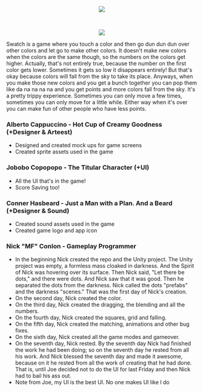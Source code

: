 <p align="center"><img src ="https://github.com/JosephCoppola/IGM450-Project3/raw/develop/Assets/Sprites/Menu/Logo.png" /></p>
<br>
<p align="center"><img src ="https://github.com/JosephCoppola/IGM450-Project3/raw/develop/Assets/Sprites/swatchscreenieforerictobehappyforever.png" /></p>

Swatch is a game where you touch a color and then go dun dun dun over other colors and let go to make other colors. It doesn't make new colors when the colors are the same though, so the numbers on the colors get higher. Actually, that's not entirely true, because the number on the first color gets lower. Sometimes it gets so low it disappears entirely! But that's okay because colors will fall from the sky to take its place. Anyways, when you make those new colors and you get a bunch together you can pop them like da na na na na and you get points and more colors fall from the sky. It's a pretty trippy experience. Sometimes you can only move a few times, sometimes you can only move for a little while. Either way when it's over you can make fun of other people who have less points.

### Alberto Cappuccino - Hot Cup of Creamy Goodness (+Designer & Arteest)
* Designed and created mock ups for game screens
* Created sprite assets used in the game

### Jobobo Copopopo - The Titular Character (+UI)
* All the UI that's in the game!
* Score Saving too!

### Conner Hasbeard - Just a Man with a Plan. And a Beard (+Designer & Sound)
* Created sound assets used in the game
* Created game logo and app icon

### Nick "MF" Conlon - Gameplay Programmer
* In the beginning Nick created the repo and the Unity project. The Unity project was empty, a formless mass cloaked in darkness. And the Spirit of Nick was hovering over its surface. Then Nick said, "Let there be dots," and there were dots. And Nick saw that it was good. Then he separated the dots from the darkness. Nick called the dots "prefabs" and the darkness "scenes." That was the first day of Nick's creation.
* On the second day, Nick created the color.
* On the third day, Nick created the dragging, the blending and all the numbers.
* On the fourth day, Nick created the squares, grid and falling.
* On the fifth day, Nick created the matching, animations and other bug fixes.
* On the sixth day, Nick created all the game modes and gameover.
* On the seventh day, Nick rested. By the seventh day Nick had finished the work he had been doing; so on the seventh day he rested from all his work. And Nick blessed the seventh day and made it awesome, because on it he rested from all the work of creating that he had done. That is, until Joe decided not to do the UI for last Friday and then Nick had to bail his ass out.
* Note from Joe, my UI is the best UI. No one makes UI like I do

